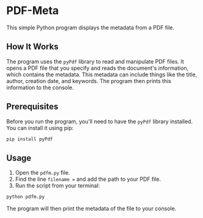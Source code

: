 # PDF-Meta

This simple Python program displays the metadata from a PDF file.

## How It Works

The program uses the `pyPdf` library to read and manipulate PDF files. It opens a PDF file that you specify and reads the document's information, which contains the metadata. This metadata can include things like the title, author, creation date, and keywords. The program then prints this information to the console.

## Prerequisites

Before you run the program, you'll need to have the `pyPdf` library installed. You can install it using pip:

```bash
pip install pyPdf
```

## Usage

1.  Open the `pdfm.py` file.
2.  Find the line `filename =` and add the path to your PDF file.
3.  Run the script from your terminal:

<!-- end list -->

```bash
python pdfm.py
```

The program will then print the metadata of the file to your console.
